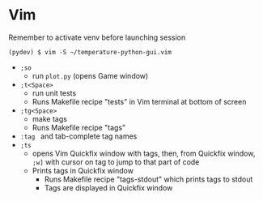 # Vim

Remember to activate venv before launching session

```
(pydev) $ vim -S ~/temperature-python-gui.vim
```

* `;so`
  * run `plot.py` (opens Game window)
* `;t<Space>`
  * run unit tests
  * Runs Makefile recipe "tests" in Vim terminal at bottom of screen
* `;tg<Space>`
  * make tags
  * Runs Makefile recipe "tags"
* `:tag ` and tab-complete tag names
* `;ts`
  * opens Vim Quickfix window with tags, then, from Quickfix window, `;w]` with cursor on tag to jump to that part of code
  * Prints tags in Quickfix window
    * Runs Makefile recipe "tags-stdout" which prints tags to stdout
    * Tags are displayed in Quickfix window
